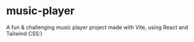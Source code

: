 # music-player

A fun & challenging music player project made with Vite, using React and Tailwind CSS:)
